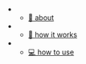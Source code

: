 - - [📖   about](pages/about.md)

- - [🧰   how it works](pages/howitworks.md)

- - [💻   how to use](pages/howtouse.md)


<footer id="mb-footer"></footer>